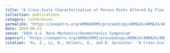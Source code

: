 ```yaml
---
title: "A Cross-Scale Characterization of Porous Rocks Altered by Flow and Dissolution"
collection: publications
category: conferences
permalink: "https://onepetro.org/ARMAUSRMS/proceedings/ARMA24/ARMA24/ARMA-2024-0068/548999"
date: 2024-06-23
venue: '58th U.S. Rock Mechanics/Geomechanics Symposium'
paperurl: "https://onepetro.org/ARMAUSRMS/proceedings/ARMA24/ARMA24/ARMA-2024-0068/548999"
citation: 'Xu, Z., Li, W., Kolanti, A., and D. Sprouster. "A Cross-Scale Characterization of Porous Rocks Altered by Flow and Dissolution." Paper presented at the 58th U.S. Rock Mechanics/Geomechanics Symposium, Golden, Colorado, USA, June 2024. doi: https://doi.org/10.56952/ARMA-2024-0068'
---
```


